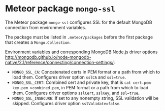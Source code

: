 # Meteor package `mongo-ssl`

The Meteor package `mongo-ssl` configures SSL for the default MongoDB
connection from environment variables.

The package must be listed in `.meteor/packages` before the first package that
creates a `Mongo.Collection`.

Environment variables and corresponding MongoDB Node.js driver options
<http://mongodb.github.io/node-mongodb-native/2.1/reference/connecting/connection-settings/>:

* `MONGO_SSL_CA`: Concatenated certs in PEM format or a path from which to load
  them.  Configures driver option `sslCA` and `ssl=true`.
* `MONGO_SSL_CERT`: Combined cert and private key, that is `cat cert.pem
  key.pem >combined.pem`, in PEM format or a path from which to load them.
  Configures driver options `sslCert`, `sslKey`, and `ssl=true`.
* `MONGO_SSL_INSECURE`: If set to any nonempty string, SSL validation will be
  skipped.  Configures driver option `sslValidate=false`.

